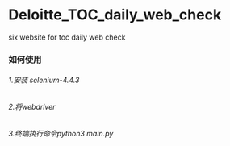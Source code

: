 # Deloitte_TOC_daily_web_check
six website for toc daily web check

### 如何使用
###### 1.安装 selenium-4.4.3
###### 2.将webdriver 
###### 3.终端执行命令python3 main.py
